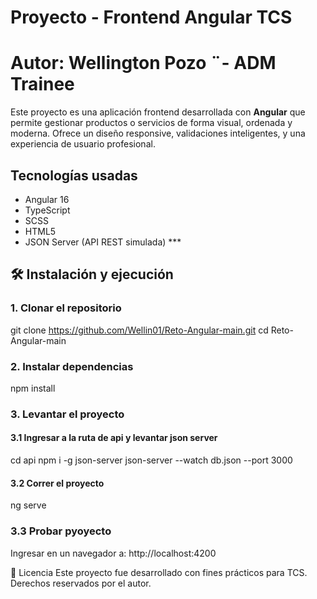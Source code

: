 # Proyecto - Frontend Angular TCS
# Autor: Wellington Pozo ¨- ADM Trainee

Este proyecto es una aplicación frontend desarrollada con **Angular** que permite gestionar productos o servicios de forma visual, ordenada y moderna. Ofrece un diseño responsive, validaciones inteligentes, y una experiencia de usuario profesional.

## Tecnologías usadas

- Angular 16
- TypeScript
- SCSS
- HTML5
- JSON Server (API REST simulada) ***

## 🛠 Instalación y ejecución
### 1. Clonar el repositorio

git clone https://github.com/Wellin01/Reto-Angular-main.git
cd Reto-Angular-main

### 2. Instalar dependencias
npm install

### 3. Levantar el proyecto
#### 3.1 Ingresar a la ruta de api y levantar json server
cd api
npm i -g json-server
json-server --watch db.json --port 3000

#### 3.2 Correr el proyecto
ng serve

### 3.3 Probar pyoyecto
Ingresar en un navegador a: http://localhost:4200

📝 Licencia
Este proyecto fue desarrollado con fines prácticos para TCS. Derechos reservados por el autor.